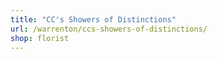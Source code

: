 ```yaml
---
title: "CC's Showers of Distinctions"
url: /warrenton/ccs-showers-of-distinctions/
shop: florist
---
```

